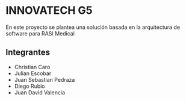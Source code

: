 # INNOVATECH G5

En este proyecto se plantea una solución basada en la arquitectura
de software para RASI Medical

## Integrantes

- Christian Caro
- Julian Escobar
- Juan Sebastian Pedraza
- Diego Rubio
- Juan David Valencia
